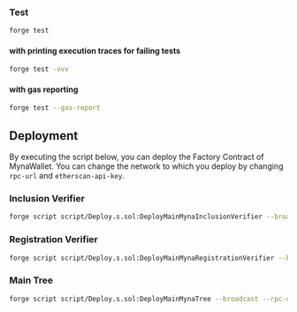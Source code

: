 ### Test

```bash
forge test
```

#### with printing execution traces for failing tests

```bash
forge test -vvv
```

#### with gas reporting

```bash
forge test --gas-report
```

## Deployment

By executing the script below, you can deploy the Factory Contract of MynaWallet. You can change the network to which you deploy by changing `rpc-url` and `etherscan-api-key`.

### Inclusion Verifier

```bash
forge script script/Deploy.s.sol:DeployMainMynaInclusionVerifier --broadcast --rpc-url ${SEPOLIA_RPC_URL} --verify --etherscan-api-key ${ETHER_SCAN_API_KEY}
```

### Registration Verifier

```bash
forge script script/Deploy.s.sol:DeployMainMynaRegistrationVerifier --broadcast --rpc-url ${SEPOLIA_RPC_URL} --verify --etherscan-api-key ${ETHER_SCAN_API_KEY}
```

### Main Tree

```bash
forge script script/Deploy.s.sol:DeployMainMynaTree --broadcast --rpc-url ${SEPOLIA_RPC_URL} --verify --etherscan-api-key ${ETHER_SCAN_API_KEY}
```